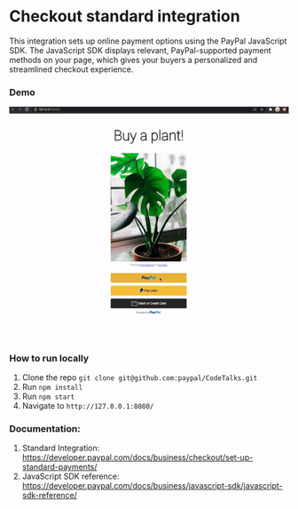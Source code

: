 # Checkout standard integration

This integration sets up online payment options using the PayPal JavaScript SDK. The JavaScript SDK displays relevant, PayPal-supported payment methods on your page, which gives your buyers a personalized and streamlined checkout experience.

  
### Demo

![Demo](./src/img/demo.gif)

### How to run locally
1. Clone the repo  `git clone git@github.com:paypal/CodeTalks.git`
2. Run `npm install`
3. Run `npm start`
4. Navigate to `http://127.0.0.1:8080/`

                                                                            
### Documentation: 
1. Standard Integration: https://developer.paypal.com/docs/business/checkout/set-up-standard-payments/
2. JavaScript SDK reference: https://developer.paypal.com/docs/business/javascript-sdk/javascript-sdk-reference/